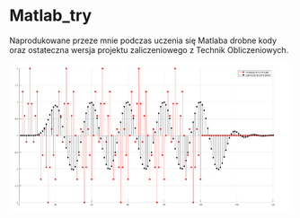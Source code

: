 # Matlab_try

Naprodukowane przeze mnie podczas uczenia się Matlaba drobne kody oraz ostateczna wersja projektu zaliczeniowego z Technik Obliczeniowych.

![](https://github.com/hajlukasz/Matlab_/blob/master/wykresik.PNG?raw=true)
